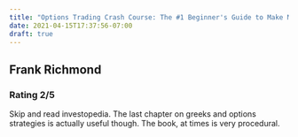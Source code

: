 ```yaml
---
title: "Options Trading Crash Course: The #1 Beginner's Guide to Make Money With Trading Options in 7 Days or Less!"
date: 2021-04-15T17:37:56-07:00
draft: true
---
```

## Frank Richmond
### Rating 2/5

Skip and read investopedia. The last chapter on greeks and options strategies is actually useful though. The book, at times is very procedural.
